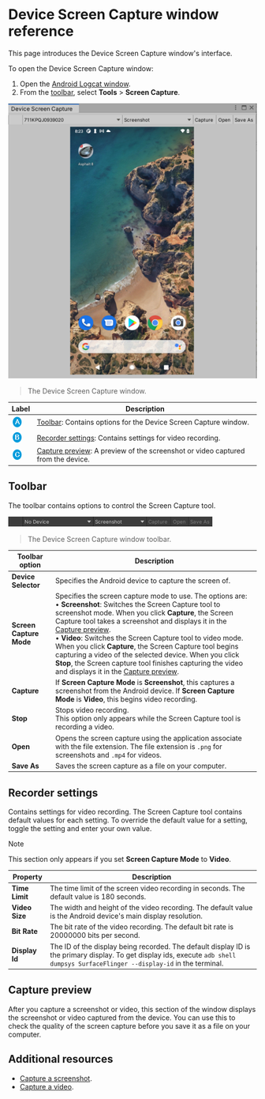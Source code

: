 # Device Screen Capture window reference

This page introduces the Device Screen Capture window's interface.

To open the Device Screen Capture window:

1. Open the [Android Logcat window](android-logcat-window.md).
2. From the [toolbar](android-logcat-window-reference.md#toolbar), select **Tools** > **Screen Capture**.

![](images/capture_screenshot.png)
> The Device Screen Capture window.

| **Label**               | **Description**                                              |
| ----------------------- | ------------------------------------------------------------ |
| ![](images/label-a.png) | [Toolbar](#toolbar): Contains options for the Device Screen Capture window. |
| ![](images/label-b.png) | [Recorder settings](#recorder-settings): Contains settings for video recording. |
| ![](images/label-c.png) | [Capture preview](#capture-preview): A preview of the screenshot or video captured from the device. |

## Toolbar

The toolbar contains options to control the Screen Capture tool.

![](images/device-screen-capture-window-toolbar.png)
> The Device Screen Capture window toolbar.

| **Toolbar option**      | **Description**                                              |
| ----------------------- | ------------------------------------------------------------ |
| **Device Selector**     | Specifies the Android device to capture the screen of.       |
| **Screen Capture Mode** | Specifies the screen capture mode to use. The options are: <br/>&#8226; **Screenshot**: Switches the Screen Capture tool to screenshot mode. When you click **Capture**, the Screen Capture tool takes a screenshot and displays it in the [Capture preview](#capture-preview). <br/>&#8226; **Video**: Switches the Screen Capture tool to video mode. When you click **Capture**, the Screen Capture tool begins capturing a video of the selected device. When you click **Stop**, the Screen capture tool finishes capturing the video and displays it in the [Capture preview](#capture-preview). |
| **Capture**             | If **Screen Capture Mode** is **Screenshot**, this captures a screenshot from the Android device. If **Screen Capture Mode** is **Video**, this begins video recording. |
| **Stop**                | Stops video recording.<br/>This option only appears while the Screen Capture tool is recording a video. |
| **Open**                | Opens the screen capture using the application associate with the file extension. The file extension is `.png` for screenshots and `.mp4` for videos. |
| **Save As**             | Saves the screen capture as a file on your computer.         |

## Recorder settings

Contains settings for video recording. The Screen Capture tool contains default values for each setting. To override the default value for a setting, toggle the setting and enter your own value.

> [!NOTE]
> This section only appears if you set **Screen Capture Mode** to **Video**.

| **Property**   | **Description**                                              |
| -------------- | ------------------------------------------------------------ |
| **Time Limit** | The time limit of the screen video recording in seconds. The default value is 180 seconds. |
| **Video Size** | The width and height of the video recording. The default value is the Android device's main display resolution. |
| **Bit Rate**   | The bit rate of the video recording. The default bit rate is 20000000 bits per second. |
| **Display Id** | The ID of the display being recorded. The default display ID is the primary display. To get display ids, execute `adb shell dumpsys SurfaceFlinger --display-id` in the terminal. |

## Capture preview

After you capture a screenshot or video, this section of the window displays the screenshot or video captured from the device. You can use this to check the quality of the screen capture before you save it as a file on your computer.

## Additional resources

* [Capture a screenshot](screen-capture-screenshot).
* [Capture a video](screen-capture-video).